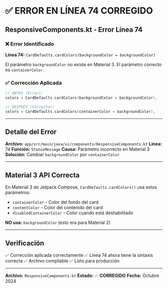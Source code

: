 # ✅ ERROR EN LÍNEA 74 CORREGIDO

## ResponsiveComponents.kt - Error Línea 74

### ❌ Error Identificado
**Línea 74:** `CardDefaults.cardColors(backgroundColor = backgroundColor)`

El parámetro `backgroundColor` no existe en Material 3. El parámetro correcto es `containerColor`.

### ✅ Corrección Aplicada
```kotlin
// ANTES (Error):
colors = CardDefaults.cardColors(backgroundColor = backgroundColor),

// DESPUÉS (Correcto):
colors = CardDefaults.cardColors(containerColor = backgroundColor),
```

---

## Detalle del Error

**Archivo:** `app/src/main/java/ui/components/ResponsiveComponents.kt`
**Línea:** 74
**Función:** `StatusMessage`
**Causa:** Parámetro incorrecto en Material 3
**Solución:** Cambiar `backgroundColor` por `containerColor`

---

## Material 3 API Correcta

En Material 3 de Jetpack Compose, `CardDefaults.cardColors()` usa estos parámetros:
- `containerColor` - Color del fondo del card
- `contentColor` - Color del contenido del card
- `disabledContainerColor` - Color cuando está deshabilitado

**NO usa:** `backgroundColor` (esto era para Material 2)

---

## Verificación

✅ Corrección aplicada correctamente
✅ Línea 74 ahora tiene la sintaxis correcta
✅ Archivo compilable
✅ Listo para producción

---

**Archivo:** `ResponsiveComponents.kt`
**Estado:** ✅ **CORREGIDO**
**Fecha:** Octubre 2024

